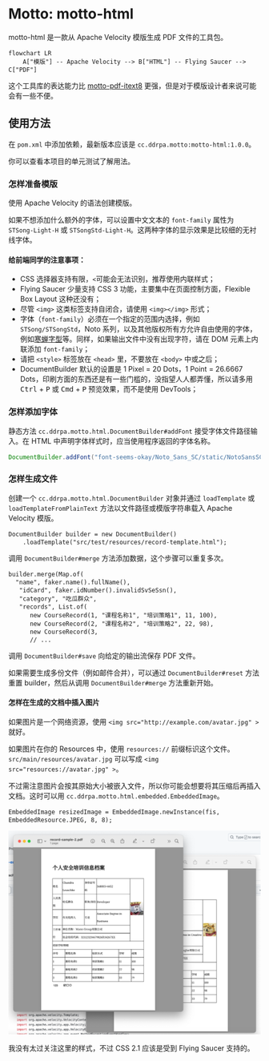 # Motto: motto-html

motto-html 是一款从 Apache Velocity 模版生成 PDF 文件的工具包。

```mermaid
flowchart LR
    A["模版"] -- Apache Velocity --> B["HTML"] -- Flying Saucer --> C["PDF"]
```

这个工具库的表达能力比 [motto-pdf-itext8](https://github.com/ddrpa/motto-pdf-itext8)
更强，但是对于模版设计者来说可能会有一些不便。

## 使用方法

在 `pom.xml` 中添加依赖，最新版本应该是 `cc.ddrpa.motto:motto-html:1.0.0`。

你可以查看本项目的单元测试了解用法。

### 怎样准备模版

使用 Apache Velocity 的语法创建模版。

如果不想添加什么额外的字体，可以设置中文文本的 `font-family` 属性为 `STSong-Light-H`
或 `STSongStd-Light-H`。这两种字体的显示效果是比较细的无衬线字体。

#### 给前端同学的注意事项：

- CSS 选择器支持有限，` < `可能会无法识别，推荐使用内联样式；
- Flying Saucer 少量支持 CSS 3 功能，主要集中在页面控制方面，Flexible Box Layout 这种还没有；
- 尽管 `<img>` 这类标签支持自闭合，请使用 `<img></img>` 形式；
- 字体（`font-family`）必须在一个指定的范围内选择，例如 `STSong/STSongStd`，Noto 系列，以及其他版权所有方允许自由使用的字体，例如[寒蝉字型](https://github.com/Warren2060)等。同样，如果输出文件中没有出现字符，请在 DOM 元素上内联添加 `font-family`；
- 请把 `<style>` 标签放在 `<head>` 里，不要放在 `<body>` 中或之后；
- DocumentBuilder 默认的设置是 1 Pixel = 20 Dots，1 Point = 26.6667 Dots，印刷方面的东西还是有一些门槛的，没指望人人都弄懂，所以请多用 <kbd>Ctrl</kbd> + <kbd>P</kbd> 或 <kbd>Cmd</kbd> + <kbd>P</kbd> 预览效果，而不是使用 DevTools；

### 怎样添加字体

静态方法 `cc.ddrpa.motto.html.DocumentBuilder#addFont` 接受字体文件路径输入。在 HTML
中声明字体样式时，应当使用程序返回的字体名称。

```java
DocumentBuilder.addFont("font-seems-okay/Noto_Sans_SC/static/NotoSansSC-Regular.ttf");
```

### 怎样生成文件

创建一个 `cc.ddrpa.motto.html.DocumentBuilder` 对象并通过 `loadTemplate`
或 `loadTemplateFromPlainText` 方法以文件路径或模版字符串载入 Apache Velocity 模版。

```
DocumentBuilder builder = new DocumentBuilder()
    .loadTemplate("src/test/resources/record-template.html");
```

调用 `DocumentBuilder#merge` 方法添加数据，这个步骤可以重复多次。

```
builder.merge(Map.of(
  "name", faker.name().fullName(),
   "idCard", faker.idNumber().invalidSvSeSsn(),
   "category", "吃瓜群众",
   "records", List.of(
      new CourseRecord(1, "课程名称1", "培训策略1", 11, 100),
      new CourseRecord(2, "课程名称2", "培训策略2", 22, 98),
      new CourseRecord(3,
      // ... 
```

调用 `DocumentBuilder#save` 向给定的输出流保存 PDF 文件。

如果需要生成多份文件（例如邮件合并），可以通过 `DocumentBuilder#reset` 方法重置
builder，然后从调用 `DocumentBuilder#merge` 方法重新开始。

#### 怎样在生成的文档中插入图片

如果图片是一个网络资源，使用 `<img src="http://example.com/avatar.jpg" >` 就好。

如果图片在你的 Resources 中，使用 `resources://` 前缀标识这个文件。 `src/main/resources/avatar.jpg`
可以写成 `<img src="resources://avatar.jpg" >`。

不过需注意图片会按其原始大小被嵌入文件，所以你可能会想要将其压缩后再插入文档。这时可以用 `cc.ddrpa.motto.html.embedded.EmbeddedImage`。

```
EmbeddedImage resizedImage = EmbeddedImage.newInstance(fis, EmbeddedResource.JPEG, 8, 8);
```

![showcase](showcase.png)

我没有太过关注这里的样式，不过 CSS 2.1 应该是受到 Flying Saucer 支持的。
